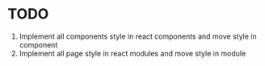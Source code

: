# TODO

1. Implement all components style in react components and move style in component
1. Implement all page style in react modules and move style in module